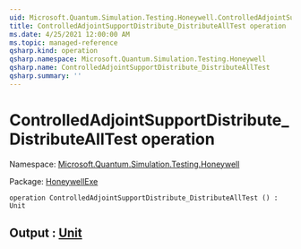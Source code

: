 ```yaml
---
uid: Microsoft.Quantum.Simulation.Testing.Honeywell.ControlledAdjointSupportDistribute_DistributeAllTest
title: ControlledAdjointSupportDistribute_DistributeAllTest operation
ms.date: 4/25/2021 12:00:00 AM
ms.topic: managed-reference
qsharp.kind: operation
qsharp.namespace: Microsoft.Quantum.Simulation.Testing.Honeywell
qsharp.name: ControlledAdjointSupportDistribute_DistributeAllTest
qsharp.summary: ''
---
```


# ControlledAdjointSupportDistribute_DistributeAllTest operation

Namespace: [Microsoft.Quantum.Simulation.Testing.Honeywell](xref:Microsoft.Quantum.Simulation.Testing.Honeywell)

Package: [HoneywellExe](https://nuget.org/packages/HoneywellExe)




```qsharp
operation ControlledAdjointSupportDistribute_DistributeAllTest () : Unit
```


## Output : [Unit](xref:microsoft.quantum.qsharp.valueliterals#unit-literal)

